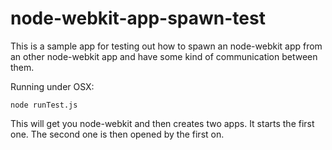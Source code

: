 node-webkit-app-spawn-test
==========================

This is a sample app for testing out how to spawn an node-webkit app from an other node-webkit app and have some kind of communication between them.

Running under OSX:

```
node runTest.js
```

This will get you node-webkit and then creates two apps.
It starts the first one. The second one is then opened by the first on.
